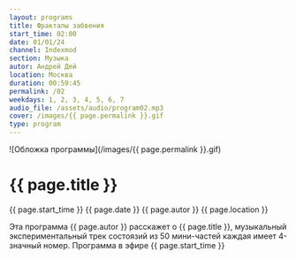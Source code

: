 ```yaml
---
layout: programs
title: Фракталы забвения
start_time: 02:00
date: 01/01/24
channel: Indexmod
section: Музыка
autor: Андрей Дей
location: Москва
duration: 00:59:45
permalink: /02
weekdays: 1, 2, 3, 4, 5, 6, 7
audio_file: /assets/audio/program02.mp3
cover: /images/{{ page.permalink }}.gif
type: program
---
```


![Обложка программы](/images/{{ page.permalink }}.gif)

# {{ page.title }}

{{ page.start_time }} {{ page.date }} {{ page.autor }} {{ page.location }}

Эта программа {{ page.autor }} расскажет о {{ page.title }}, музыкальный экспериментальный трек состоязий из 50 мини-частей каждая имеет 4-значный номер. Программа в эфире {{ page.start_time }}

<p><audio id="audio-player">
  <source src="{{ page.audio_file }}" type="audio/mpeg">
  Ваш браузер не поддерживает воспроизведение аудио.
</audio></p>

